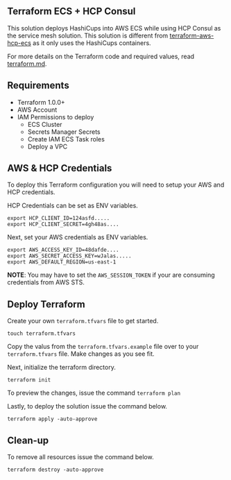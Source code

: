## Terraform ECS + HCP Consul

This solution deploys HashiCups into AWS ECS while using HCP Consul as the service mesh solution.  This solution is different from [terraform-aws-hcp-ecs](../terraform-aws-hcp-ecs/README.md) as it only uses the HashiCups containers. 

For more details on the Terraform code and required values, read [terraform.md](./Terraform.md).

## Requirements

- Terraform 1.0.0+
- AWS Account
- IAM Permissions to deploy
  - ECS Cluster
  - Secrets Manager Secrets
  - Create IAM ECS Task  roles
  - Deploy a VPC


## AWS & HCP Credentials

To deploy this Terraform configuration you will need to setup your AWS and HCP credentials.


HCP Credentials can be set as ENV variables.

```shell
export HCP_CLIENT_ID=124asfd.....
export HCP_CLIENT_SECRET=4gh48as.... 
```

Next, set your AWS credentials as ENV variables.

```shell
export AWS_ACCESS_KEY_ID=48dafde....
export AWS_SECRET_ACCESS_KEY=wJalas.....
export AWS_DEFAULT_REGION=us-east-1
```

**NOTE**: You may have to set the `AWS_SESSION_TOKEN` if your are consuming credentials from AWS STS.



## Deploy Terraform

Create your own `terraform.tfvars` file to get started.

```shell
touch terraform.tfvars
```

Copy the valus from the `terraform.tfvars.example` file over to your `terraform.tfvars` file. Make changes as you see fit.

Next, initialize the terraform directory.

```shell
terraform init
```

To preview the changes, issue the command `terraform plan`


Lastly, to deploy the solution issue the command below.


```
terraform apply -auto-approve
```


## Clean-up

To remove all resources issue the command below.

```
terraform destroy -auto-approve
```